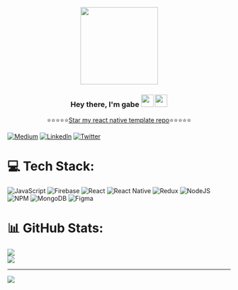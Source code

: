 <p align="center">
  <a href="#"><img width="175px" height="auto" src="https://img.seadn.io/files/68a331652d4986e1ce5428fc2db6f66a.png?fit=max&w=600" /></a>
</p>
<h3 align="center">Hey there, I'm gabe <img src="https://media.giphy.com/media/hvRJCLFzcasrR4ia7z/giphy.gif" width="28"> <img src="https://emojis.slackmojis.com/emojis/images/1531849430/4246/blob-sunglasses.gif?1531849430" width="28"/>
</h3>

<p align="center">
  ⭐⭐️⭐️⭐️⭐️<a href="https://github.com/daboigbae/react-native-template">Star my react native template repo</a>⭐⭐️⭐️⭐️⭐️
</p>

<p align="center">

[![Medium](https://img.shields.io/badge/Medium-12100E?logo=medium&logoColor=white)](https://medium.com/@daboigbae) 
[![LinkedIn](https://img.shields.io/badge/LinkedIn-%230077B5.svg?logo=linkedin&logoColor=white)](https://www.linkedin.com/in/gabriel-higareda-70971259/) [![Twitter](https://img.shields.io/badge/Twitter-%231DA1F2.svg?logo=Twitter&logoColor=white)](https://twitter.com/daboigbae) 
  
  </p>

# 💻 Tech Stack:
![JavaScript](https://img.shields.io/badge/javascript-%23323330.svg?style=for-the-badge&logo=javascript&logoColor=%23F7DF1E) ![Firebase](https://img.shields.io/badge/firebase-%23039BE5.svg?style=for-the-badge&logo=firebase) ![React](https://img.shields.io/badge/react-%2320232a.svg?style=for-the-badge&logo=react&logoColor=%2361DAFB) ![React Native](https://img.shields.io/badge/react_native-%2320232a.svg?style=for-the-badge&logo=react&logoColor=%2361DAFB) ![Redux](https://img.shields.io/badge/redux-%23593d88.svg?style=for-the-badge&logo=redux&logoColor=white) ![NodeJS](https://img.shields.io/badge/node.js-6DA55F?style=for-the-badge&logo=node.js&logoColor=white) ![NPM](https://img.shields.io/badge/NPM-%23000000.svg?style=for-the-badge&logo=npm&logoColor=white) ![MongoDB](https://img.shields.io/badge/MongoDB-%234ea94b.svg?style=for-the-badge&logo=mongodb&logoColor=white) 	![Figma](https://img.shields.io/badge/figma-%23F24E1E.svg?style=for-the-badge&logo=figma&logoColor=white)
# 📊 GitHub Stats:
![](https://github-readme-stats.vercel.app/api?username=daboigbae&theme=radical&hide_border=false&include_all_commits=true&count_private=true)<br/>
![](https://github-readme-streak-stats.herokuapp.com/?user=daboigbae&theme=radical&hide_border=false)<br/>


---
[![](https://visitcount.itsvg.in/api?id=daboigbae&icon=0&color=0)](https://visitcount.itsvg.in)
